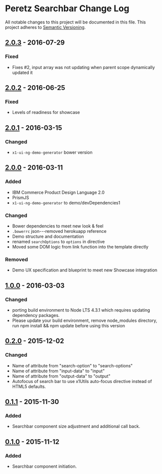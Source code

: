 # Peretz Searchbar Change Log

All notable changes to this project will be documented in this file. This project adheres to
[Semantic Versioning](http://semver.org/).

## [2.0.3](https://gitlabhost.rtp.raleigh.ibm.com/commerce-ui/x1-ui-ng-searchbar/tree/2.0.3) - 2016-07-29
### Fixed
- Fixes #2, input array was not updating when parent scope dynamically updated it

## [2.0.2](https://gitlabhost.rtp.raleigh.ibm.com/commerce-ui/x1-ui-ng-searchbar/tree/2.0.2) - 2016-06-25
### Fixed
- Levels of readiness for showcase

## [2.0.1](https://gitlabhost.rtp.raleigh.ibm.com/commerce-ui/x1-ui-ng-searchbar/tree/2.0.1) - 2016-03-15
### Changed
- `x1-ui-ng-demo-generator` bower version

## [2.0.0](https://gitlabhost.rtp.raleigh.ibm.com/commerce-ui/x1-ui-ng-searchbar/tree/2.0.0) - 2016-03-11
### Added
- IBM Commerce Product Design Language 2.0
- PrismJS
- `x1-ui-ng-demo-generator` to demo/devDependencies1
### Changed
- Bower dependencies to meet new look & feel
- `.bowerrc` json---removed herokuapp reference
- Demo structure and documentation
- renamed `searchOptions` to `options` in directive
- Moved some DOM logic from link function into the template directly
### Removed
- Demo UX specification and blueprint to meet new Showcase integration

## [1.0.0](https://gitlabhost.rtp.raleigh.ibm.com/commerce-ui/x1-ui-ng-searchbar/tree/1.0.0) - 2016-03-03
### Changed
- porting build environment to Node LTS 4.3.1 which requires updating dependency packages.
- Please update your build environment, remove node_modules directory, run npm install && npm update before using this version

## [0.2.0](https://gitlabhost.rtp.raleigh.ibm.com/commerce-ui/x1-ui-ng-searchbar/tree/0.2.0) - 2015-12-02
### Changed
- Name of attribute from "search-option" to "search-options"
- Name of attribute from "input-data" to "input"
- Name of attribute from "output-data" to "output"
- Autofocus of search bar to use x1Utils auto-focus directive instead of HTML5 defaults.

## [0.1.1](https://gitlabhost.rtp.raleigh.ibm.com/commerce-ui/x1-ui-ng-searchbar/tree/0.1.1) - 2015-11-30
### Added
- Searchbar component size adjustment and additional call back.

## [0.1.0](https://gitlabhost.rtp.raleigh.ibm.com/commerce-ui/x1-ui-ng-searchbar/tree/0.1.0) - 2015-11-12
### Added
- Searchbar component initiation.

